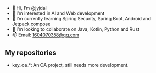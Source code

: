 - 👋 Hi, I’m @jyjdal
- 👀 I’m interested in AI and Web development
- 🌱 I’m currently learning Spring Security, Spring Boot, Android and Jetpack compose
- 💞️ I’m looking to collaborate on Java, Kotlin, Python and Rust
- 📫 Email: 1604070358@qq.com

## My repositories
- key_oa_*: An OA project, still needs more development.
<!---
jyjdal/jyjdal is a ✨ special ✨ repository because its `README.md` (this file) appears on your GitHub profile.
You can click the Preview link to take a look at your changes.
--->
